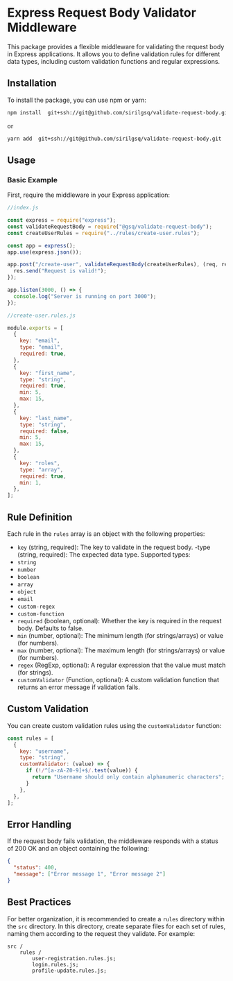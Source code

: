 # Express Request Body Validator Middleware

This package provides a flexible middleware for validating the request body in Express applications. It allows you to define validation rules for different data types, including custom validation functions and regular expressions.

## Installation

To install the package, you can use npm or yarn:

```bash
npm install  git+ssh://git@github.com/sirilgsq/validate-request-body.git
```

or

```bash
yarn add  git+ssh://git@github.com/sirilgsq/validate-request-body.git
```

## Usage

### Basic Example

First, require the middleware in your Express application:

```javascript
//index.js

const express = require("express");
const validateRequestBody = require("@gsq/validate-request-body");
const createUserRules = require("../rules/create-user.rules");

const app = express();
app.use(express.json());

app.post("/create-user", validateRequestBody(createUserRules), (req, res) => {
  res.send("Request is valid!");
});

app.listen(3000, () => {
  console.log("Server is running on port 3000");
});
```

```javascript
//create-user.rules.js

module.exports = [
  {
    key: "email",
    type: "email",
    required: true,
  },
  {
    key: "first_name",
    type: "string",
    required: true,
    min: 5,
    max: 15,
  },
  {
    key: "last_name",
    type: "string",
    required: false,
    min: 5,
    max: 15,
  },
  {
    key: "roles",
    type: "array",
    required: true,
    min: 1,
  },
];
```

## Rule Definition

Each rule in the `rules` array is an object with the following properties:

- `key` (string, required): The key to validate in the request body.
  -type (string, required): The expected data type. Supported types:
- `string`
- `number`
- `boolean`
- `array`
- `object`
- `email`
- `custom-regex`
- `custom-function`
- `required` (boolean, optional): Whether the key is required in the request body. Defaults to false.
- `min` (number, optional): The minimum length (for strings/arrays) or value (for numbers).
- `max` (number, optional): The maximum length (for strings/arrays) or value (for numbers).
- `regex` (RegExp, optional): A regular expression that the value must match (for strings).
- `customValidator` (Function, optional): A custom validation function that returns an error message if validation fails.

## Custom Validation

You can create custom validation rules using the `customValidator` function:

```javascript
const rules = [
  {
    key: "username",
    type: "string",
    customValidator: (value) => {
      if (!/^[a-zA-Z0-9]+$/.test(value)) {
        return "Username should only contain alphanumeric characters";
      }
    },
  },
];
```

## Error Handling

If the request body fails validation, the middleware responds with a status of 200 OK and an object containing the following:

```json
{
  "status": 400,
  "message": ["Error message 1", "Error message 2"]
}
```

## Best Practices

For better organization, it is recommended to create a `rules` directory within the `src` directory. In this directory, create separate files for each set of rules, naming them according to the request they validate. For example:

```
src /
    rules /
        user-registration.rules.js;
        login.rules.js;
        profile-update.rules.js;
```

